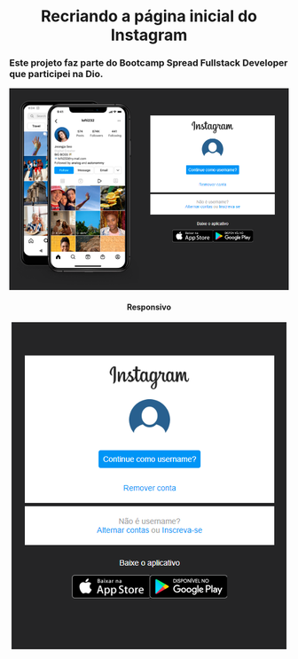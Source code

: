 <h1 align = "center">Recriando a página inicial do Instagram</h1>
<h3>Este projeto faz parte do Bootcamp Spread Fullstack Developer que participei na Dio. </h3>
<div align = "center">
<img src="img_readme/img1.PNG" alt="imagem 1" >
<h4>Responsivo</h4>
<img src="img_readme/img2.PNG" alt="imagem 2" >
</div> 
